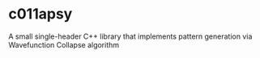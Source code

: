 # c011apsy
A small single-header C++ library that implements pattern generation via Wavefunction Collapse algorithm

